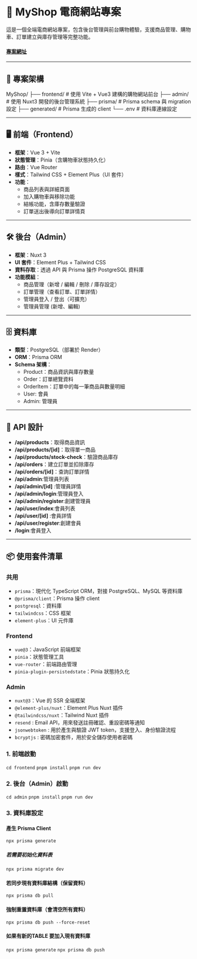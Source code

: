 # 🛒 MyShop 電商網站專案

這是一個全端電商網站專案，包含後台管理與前台購物體驗，支援商品管理、購物車、訂單建立與庫存管理等完整功能。

#### <a href="larry-shop-frontend-tawny.vercel.app/">專案網址</a>
---

## 🔧 專案架構

MyShop/
├── frontend/ # 使用 Vite + Vue3 建構的購物網站前台
├── admin/ # 使用 Nuxt3 開發的後台管理系統
├── prisma/ # Prisma schema 與 migration 設定
├── generated/ # Prisma 生成的 client └── .env # 資料庫連線設定

---

## 🖥️ 前端（Frontend）

- **框架**：Vue 3 + Vite
- **狀態管理**：Pinia（含購物車狀態持久化）
- **路由**：Vue Router
- **樣式**：Tailwind CSS + Element Plus（UI 套件）
- **功能**：
  - 商品列表與詳細頁面
  - 加入購物車與移除功能
  - 結帳功能，含庫存數量驗證
  - 訂單送出後導向訂單詳情頁

---

## 🛠️ 後台（Admin）

- **框架**：Nuxt 3
- **UI 套件**：Element Plus + Tailwind CSS
- **資料存取**：透過 API 與 Prisma 操作 PostgreSQL 資料庫
- **功能模組**：
  - 商品管理（新增 / 編輯 / 刪除 / 庫存設定）
  - 訂單管理（查看訂單、訂單詳情）
  - 管理員登入 / 登出（可擴充）
  - 管理員管理 (新增、編輯)

---

## 🗄️ 資料庫

- **類型**：PostgreSQL（部署於 Render）
- **ORM**：Prisma ORM
- **Schema 架構**：
  - Product：商品資訊與庫存數量
  - Order：訂單總覽資料
  - OrderItem：訂單中的每一筆商品與數量明細
  - User: 會員
  - Admin: 管理員


---

## 🔌 API 設計

- **/api/products**：取得商品資訊
- **/api/products/[id]**：取得單一商品
- **/api/products/stock-check**：驗證商品庫存
- **/api/orders**：建立訂單並扣除庫存
- **/api/orders/[id]**：查詢訂單詳情
- **/api/admin**:管理員列表
- **/api/admin/[id]** :管理員詳情
- **/api/admin/login**:管理員登入
- **/api/admin/register**:創建管理員
- **/api/user/index**:會員列表
- **/api/user/[id]** :會員詳情
- **/api/user/register**:創建會員
- **/login**:會員登入


---

## 📦 使用套件清單

### 共用

- `prisma`：現代化 TypeScript ORM，對接 PostgreSQL、MySQL 等資料庫
- `@prisma/client`：Prisma 操作 client
- `postgresql`：資料庫
- `tailwindcss`：CSS 框架
- `element-plus`：UI 元件庫

### Frontend

- `vue@3`：JavaScript 前端框架
- `pinia`：狀態管理工具
- `vue-router`：前端路由管理
- `pinia-plugin-persistedstate`：Pinia 狀態持久化

### Admin

- `nuxt@3`：Vue 的 SSR 全端框架
- `@element-plus/nuxt`：Element Plus Nuxt 插件
- `@tailwindcss/nuxt`：Tailwind Nuxt 插件
- `resend` : Email API，用來發送註冊確認、重設密碼等通知
- `jsonwebtoken` : 用於產生與驗證 JWT token，支援登入、身份驗證流程
- `bcryptjs` : 密碼加密套件，用於安全儲存使用者密碼

### 1. 前端啟動

`cd frontend`
`pnpm install`
`pnpm run dev`

### 2. 後台（Admin）啟動

`cd admin`
`pnpm install`
`pnpm run dev`

### 3. 資料庫設定

#### 產生 Prisma Client

`npx prisma generate`

##### 若需要初始化資料表

`npx prisma migrate dev`

#### 若同步現有資料庫結構（保留資料）

`npx prisma db pull`

#### 強制重置資料庫（會清空所有資料）

`npx prisma db push --force-reset`


#### 如果有新的TABLE 要加入現有資料庫
`npx prisma generate`
`npx prisma db push`
